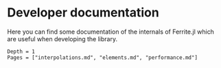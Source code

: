 # Developer documentation

Here you can find some documentation of the internals of Ferrite.jl which are useful when
developing the library.

```@contents
Depth = 1
Pages = ["interpolations.md", "elements.md", "performance.md"]
```
